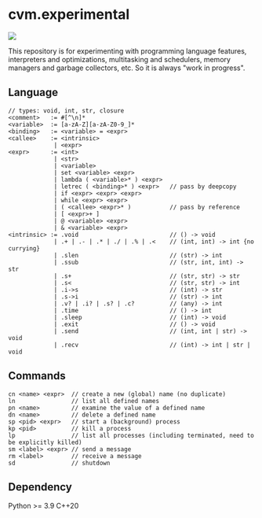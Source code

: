 # cvm.experimental

![](https://github.com/sdingcn/closure/actions/workflows/auto-test.yml/badge.svg)

This repository is for experimenting with programming language features, interpreters and optimizations,
multitasking and schedulers, memory managers and garbage collectors, etc.
So it is always "work in progress".

## Language

```
// types: void, int, str, closure
<comment>   := #[^\n]*
<variable>  := [a-zA-Z][a-zA-Z0-9_]*
<binding>   := <variable> = <expr>
<callee>    := <intrinsic>
             | <expr>
<expr>      := <int>
             | <str>
             | <variable>
             | set <variable> <expr>
             | lambda ( <variable>* ) <expr>
             | letrec ( <binding>* ) <expr>   // pass by deepcopy
             | if <expr> <expr> <expr>
             | while <expr> <expr>
             | ( <callee> <expr>* )           // pass by reference
             | [ <expr>+ ]
             | @ <variable> <expr>
             | & <variable> <expr>
<intrinsic> := .void                          // () -> void
             | .+ | .- | .* | ./ | .% | .<    // (int, int) -> int {no currying}
             | .slen                          // (str) -> int
             | .ssub                          // (str, int, int) -> str
             | .s+                            // (str, str) -> str
             | .s<                            // (str, str) -> int
             | .i->s                          // (int) -> str
             | .s->i                          // (str) -> int
             | .v? | .i? | .s? | .c?          // (any) -> int
             | .time                          // () -> int
             | .sleep                         // (int) -> void
             | .exit                          // () -> void
             | .send                          // (int, int | str) -> void
             | .recv                          // (int) -> int | str | void
```

## Commands

```
cn <name> <expr>  // create a new (global) name (no duplicate)
ln                // list all defined names
pn <name>         // examine the value of a defined name
dn <name>         // delete a defined name
sp <pid> <expr>   // start a (background) process
kp <pid>          // kill a process
lp                // list all processes (including terminated, need to be explicitly killed)
sm <label> <expr> // send a message
rm <label>        // receive a message
sd                // shutdown
```

## Dependency

Python >= 3.9
C++20
